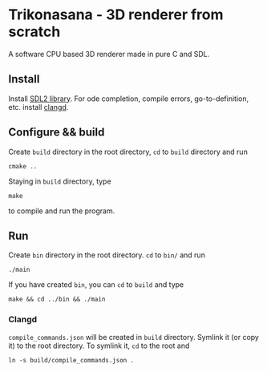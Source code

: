 # Trikonasana - 3D renderer from scratch

A software CPU based 3D renderer made in pure C and SDL.

## Install

Install [SDL2 library](https://www.libsdl.org/). For ode completion, compile errors, go-to-definition, etc. install [clangd](https://clangd.llvm.org/installation.html).

## Configure && build

Create `build` directory in the root directory, `cd` to `build` directory and run

```
cmake ..
```

Staying in `build` directory, type

```
make
```

to compile and run the program.

## Run

Create `bin` directory in the root directory. `cd` to `bin/` and run

```
./main
```

If you have created `bin`, you can `cd` to `build` and type

```
make && cd ../bin && ./main
```

### Clangd

`compile_commands.json` will be created in `build` directory. Symlink it (or copy it) to the root directory. To symlink it, `cd` to the root and

```
ln -s build/compile_commands.json .
```


